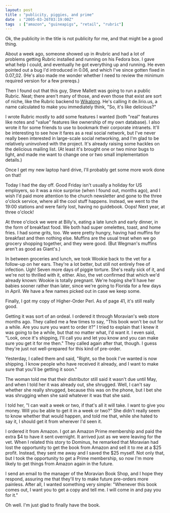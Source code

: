 ```yaml
---
layout: post
title : "publicity, piggies, and prime"
date  : "2005-03-26T03:19:00Z"
tags  : ["amazon", "guineapigs", "retail", "rubric"]
---
```

Ok, the publicity in the title is not publicity for me, and that might be a good thing.

About a week ago, someone showed up in #rubric and had a lot of problems getting Rubric installed and running on his Fedora box.  I gave what help I could, and eventually he got everything up and running.  He even pointed out a bug I'd introduced in 0.06, and which I've since gotten fixed in 0.07_02. (He's also made me wonder whether I need to review the minimum required version for a few prereqs.)

Then I found out that this guy, Steve Mallett was going to run a public Rubric. Neat; there aren't many of those, and even those that exist are sort of niche, like the Rubric backend to <a href='http://www.wikalong.org/'>Wikalong</a>. He's calling it de.lirio.us, a name calculated to make you immediately think, "So, it's like delicious?"  

I wrote Rubric mostly to add some features I wanted (both "real" features like notes and "value" features like ownership of my own database).  I also wrote it for some friends to use to bookmark their corporate intranets.  It'll be interesting to see how it fares as a real social network, but I've never really been interested in large-scale social networking, and I'm glad to be relatively uninvolved with the project.  It's already raising some hackles on the delicious mailing list.  (At least it's brought one or two minor bugs to light, and made me want to change one or two small implementation details.)

Once I get my new laptop hard drive, I'll probably get some more work done on that!

Today I had the day off.  Good Friday isn't usually a holiday for US employers, so it was a nice surprise (when I found out, months ago), and I wish I'd paid more attention to the church newsletter and gone to the three o'clock service, where all the cool stuff happens.  Instead, we went to the 19:00 stations and were fairly lost, having no guidebook.  Oops!  Next year, at three o'clock!

At three o'clock we were at Billy's, eating a late lunch and early dinner, in the form of breakfast food.  We both had super omelettes, toast, and home fries.  I had some grits, too.  We were pretty hungry, having had muffins for breakfast and then nothing else.  Muffins are the usual treat when we go grocery shopping together, and they were good.  (But Wegman's muffins aren't as good as Giant's.)

In between groceries and lunch, we took Wookie back to the vet for a follow-up on her ears.  They're a lot better, but still not entirely free of infection. Ugh!  Seven more days of piggie torture.  She's really sick of it, and we're not to thrilled with it, either.  Also, the vet confirmed that which we'd already known: Wookie is totally pregnant.  We're hoping she'll have her babies sooner rather than later, since we're going to Florida for a few days in April. We have a few names picked out in case we keep some.

Finally, I got my copy of Higher-Order Perl.  As of page 41, it's still really good.

Getting it was sort of an ordeal.  I ordered it through Moravian's web store months ago.  They called me a few times to say, "This book won't be out for a while.  Are you sure you want to order it?"  I tried to explain that I knew it was going to be a while, but that no matter what, I'd want it.  I even said, "Look, once it's shipping, I'll call you and let you know and you can make sure you get it for me then."  They called again after that, though.  I guess they're just not well-prepared for this kind of pre-order.

Yesterday, I called them and said, "Right, so the book I've wanted is now shipping.  I know people who have received it already, and I want to make sure that you'll be getting it soon."

The woman told me that their distributor still said it wasn't due until May, and when I told her it was already out, she shrugged.  Well, I can't say whether she really shrugged, because this was on the phone, but I bet she was shrugging when she said whatever it was that she said.

I told her, "I can wait a week or two, if that's all it will take.  I want to give you money.  Will you be able to get it in a week or two?"  She didn't really seem to know whether that would happen, and told me that, while she hated to say it, I should get it from wherever I'd seen it.

I ordered it from Amazon.  I got an Amazon Prime membership and paid the extra $4 to have it sent overnight.  It arrived just as we were leaving for the vet. When I related this story to Dominus, he remarked that Moravian had lost the opportunity to get the book from Amazon and sell it to me at a $25 profit. Instead, they sent me away and I saved the $25 myself.  Not only that, but I took the opportunity to get a Prime membership, so now I'm more likely to get things from Amazon again in the future.

I send an email to the manager of the Moravian Book Shop, and I hope they respond, assuring me that they'll try to make future pre-orders more painless. After all, I wanted something very simple: "Whenever this book comes out, I want you to get a copy and tell me.  I will come in and pay you for it."

Oh well.  I'm just glad to finally have the book.

